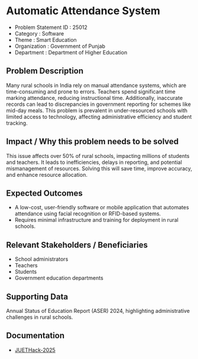 # Automatic Attendance System
- Problem Statement ID : 25012
- Category : Software
- Theme : Smart Education
- Organization : Government of Punjab
- Department : Department of Higher Education

## Problem Description
Many rural schools in India rely on manual attendance systems, which are time-consuming and prone to errors. Teachers spend significant time marking attendance, reducing instructional time. Additionally, inaccurate records can lead to discrepancies in government reporting for schemes like mid-day meals. This problem is prevalent in under-resourced schools with limited access to technology, affecting administrative efficiency and student tracking.

## Impact / Why this problem needs to be solved
This issue affects over 50% of rural schools, impacting millions of students and teachers. It leads to inefficiencies, delays in reporting, and potential mismanagement of resources. Solving this will save time, improve accuracy, and enhance resource allocation.

## Expected Outcomes
- A low-cost, user-friendly software or mobile application that automates attendance using facial recognition or RFID-based systems.
- Requires minimal infrastructure and training for deployment in rural schools.

## Relevant Stakeholders / Beneficiaries
- School administrators
- Teachers
- Students
- Government education departments

## Supporting Data
Annual Status of Education Report (ASER) 2024, highlighting administrative challenges in rural schools.

## Documentation
- [JUETHack-2025](https://docs.google.com/presentation/d/1E0STlcdiM-M8Cmj5ogg_WKO7PI7f4m476eeCyF7Sxjs/edit?usp=sharing)

